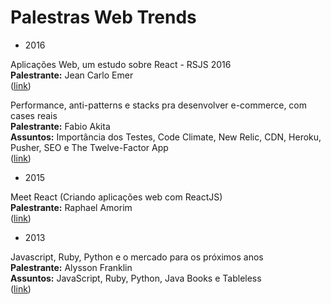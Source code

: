# Palestras Web Trends

- 2016

Aplicações Web, um estudo sobre React - RSJS 2016                                                 
**Palestrante:** Jean Carlo Emer                                                                                       
([link](https://www.youtube.com/watch?v=3Y3jC_AwGF8))                                                

Performance, anti-patterns e stacks pra desenvolver e-commerce, com cases reais                                         
**Palestrante:** Fabio Akita                                                                         
**Assuntos:** Importância dos Testes, Code Climate, New Relic, CDN, Heroku, Pusher, SEO e The Twelve-Factor App  
([link](https://www.youtube.com/watch?v=a2GElG2yDq4))

- 2015

Meet React (Criando aplicações web com ReactJS)             
**Palestrante:** Raphael Amorim       
([link](https://www.youtube.com/watch?v=8DQngR34Q5s))  

- 2013

Javascript, Ruby, Python e o mercado para os próximos anos                
**Palestrante:** Alysson Franklin                  
**Assuntos:** JavaScript, Ruby, Python, Java Books e Tableless                  
([link](https://www.youtube.com/watch?v=SpW9hikuR84)) 
